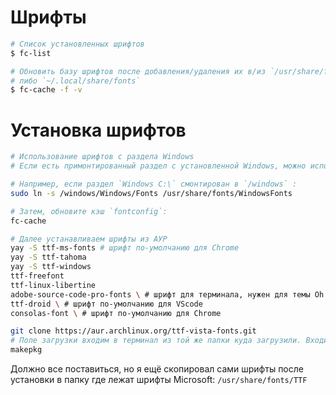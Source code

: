 # Шрифты

```bash
# Список установленных шрифтов
$ fc-list

# Обновить базу шрифтов после добавления/удаления их в/из `/usr/share/fonts`
# либо `~/.local/share/fonts`
$ fc-cache -f -v
```

# Установка шрифтов

```bash
# Использование шрифтов с раздела Windows
# Если есть примонтированный раздел с установленной Windows, можно использовать шрифты Windows, ссылаясь на них.

# Например, если раздел `Windows C:\` смонтирован в `/windows` :
sudo ln -s /windows/Windows/Fonts /usr/share/fonts/WindowsFonts

# Затем, обновите кэш `fontconfig`:
fc-cache

# Далее устанавливаем шрифты из АУР
yay -S ttf-ms-fonts # шрифт по-умолчанию для Chrome
yay -S ttf-tahoma
yay -S ttf-windows
ttf-freefont
ttf-linux-libertine
adobe-source-code-pro-fonts \ # шрифт для терминала, нужен для темы Oh My Zsh! agnoster
ttf-droid \ # шрифт по-умолчанию для VScode
consolas-font \ # шрифт по-умолчанию для Chrome

git clone https://aur.archlinux.org/ttf-vista-fonts.git
# Поле загрузки входим в терминал из той же папки куда загрузили. Входим в папку которую загрузили и запускаем:
makepkg
```

Должно все поставиться, но я ещё скопировал сами шрифты после установки в папку где лежат шрифты Microsoft: `/usr/share/fonts/TTF`

